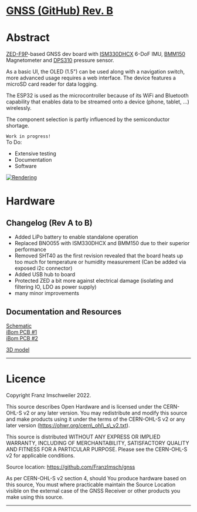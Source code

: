 # [GNSS (GitHub) Rev. B](https://github.com/FranzImsch/gnss)

# Abstract

[ZED-F9P](https://www.u-blox.com/sites/default/files/ZED-F9P-04B_DataSheet_UBX-21044850.pdf)-based GNSS dev board with [ISM330DHCX]() 6-DoF IMU, [BMM150]() Magnetometer and [DPS310](https://www.infineon.com/dgdl/Infineon-DPS310-DS-v01_00-EN.pdf?fileId=5546d462576f34750157750826c42242) pressure sensor.

As a basic UI, the OLED (1.5") can be used along with a navigation switch, more advanced usage requires a web interface. The device features a microSD card reader for data logging.

The ESP32 is used as the microcontroller because of its WiFi and Bluetooth capability that enables data to be streamed onto a device (phone, tablet, …) wirelessly.

The component selection is partly influenced by the semiconductor shortage.

```Work in progress!```  
To Do:
- Extensive testing
- Documentation
- Software

[![Rendering](rendering.png)](https://a360.co/38VXSXv)

# Hardware

## Changelog (Rev A to B)

* Added LiPo battery to enable standalone operation
* Replaced BNO055 with ISM330DHCX and BMM150 due to their superior performance
* Removed SHT40 as the first revision revealed that the board heats up too much for temperature or humidity measurement (Can be added via exposed i2c connector)
* Added USB hub to board
* Protected ZED a bit more against electrical damage (isolating and filtering IO, LDO as power supply)
* many minor improvements

## Documentation and Resources

[Schematic](https://franz.science/gnss/Schematic.pdf)\
[iBom PCB #1](https://franz.science/gnss/PCB-1/bom/index.html)\
[iBom PCB #2](https://franz.science/gnss/PCB-2/bom/index.html)

[3D model](https://a360.co/38VXSXv)

---

# Licence

Copyright Franz Imschweiler 2022.

This source describes Open Hardware and is licensed under the CERN-OHL-S v2 or any later version. You may redistribute and modify this source and make products using it under the terms of the CERN-OHL-S v2 or any later version (https://ohwr.org/cern\_ohl\_s\_v2.txt).

This source is distributed WITHOUT ANY EXPRESS OR IMPLIED WARRANTY, INCLUDING OF MERCHANTABILITY, SATISFACTORY QUALITY AND FITNESS FOR A PARTICULAR PURPOSE. Please see the CERN-OHL-S v2 for applicable conditions.

Source location: https://github.com/FranzImsch/gnss

As per CERN-OHL-S v2 section 4, should You produce hardware based on this source, You must where practicable maintain the Source Location visible on the external case of the GNSS Receiver or other products you make using this source.

---